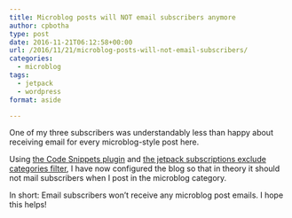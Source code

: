 ```yaml
---
title: Microblog posts will NOT email subscribers anymore
author: cpbotha
type: post
date: 2016-11-21T06:12:58+00:00
url: /2016/11/21/microblog-posts-will-not-email-subscribers/
categories:
  - microblog
tags:
  - jetpack
  - wordpress
format: aside

---
```

One of my three subscribers was understandably less than happy about receiving email for every microblog-style post here.

Using [the Code Snippets plugin][1] and [the jetpack subscriptions exclude categories filter][2], I have now configured the blog so that in theory it should not mail subscribers when I post in the microblog category.

In short: Email subscribers won&#8217;t receive any microblog post emails. I hope this helps!

 [1]: https://wordpress.org/plugins/code-snippets/
 [2]: https://jetpack.com/support/subscriptions/